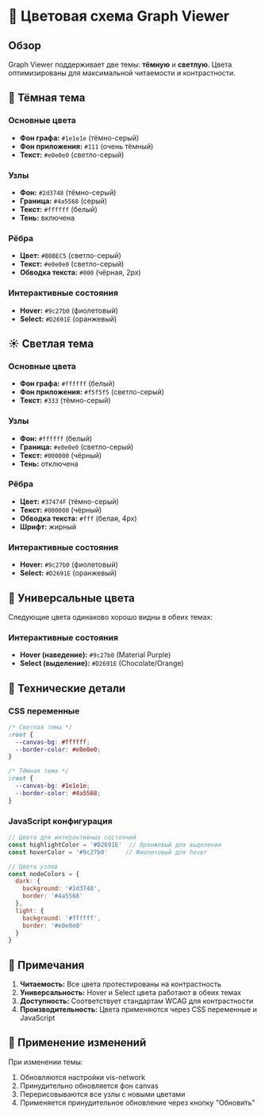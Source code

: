# 🎨 Цветовая схема Graph Viewer

## Обзор

Graph Viewer поддерживает две темы: **тёмную** и **светлую**. Цвета оптимизированы для максимальной читаемости и контрастности.

## 🌙 Тёмная тема

### Основные цвета
- **Фон графа:** `#1e1e1e` (тёмно-серый)
- **Фон приложения:** `#111` (очень тёмный)
- **Текст:** `#e0e0e0` (светло-серый)

### Узлы
- **Фон:** `#2d3748` (тёмно-серый)
- **Граница:** `#4a5568` (серый)
- **Текст:** `#ffffff` (белый)
- **Тень:** включена

### Рёбра
- **Цвет:** `#B0BEC5` (светло-серый)
- **Текст:** `#e0e0e0` (светло-серый)
- **Обводка текста:** `#000` (чёрная, 2px)

### Интерактивные состояния
- **Hover:** `#9c27b0` (фиолетовый)
- **Select:** `#D2691E` (оранжевый)

## ☀️ Светлая тема

### Основные цвета
- **Фон графа:** `#ffffff` (белый)
- **Фон приложения:** `#f5f5f5` (светло-серый)
- **Текст:** `#333` (тёмно-серый)

### Узлы
- **Фон:** `#ffffff` (белый)
- **Граница:** `#e0e0e0` (светло-серый)
- **Текст:** `#000000` (чёрный)
- **Тень:** отключена

### Рёбра
- **Цвет:** `#37474F` (тёмно-серый)
- **Текст:** `#000000` (чёрный)
- **Обводка текста:** `#fff` (белая, 4px)
- **Шрифт:** жирный

### Интерактивные состояния
- **Hover:** `#9c27b0` (фиолетовый)
- **Select:** `#D2691E` (оранжевый)

## 🎯 Универсальные цвета

Следующие цвета одинаково хорошо видны в обеих темах:

### Интерактивные состояния
- **Hover (наведение):** `#9c27b0` (Material Purple)
- **Select (выделение):** `#D2691E` (Chocolate/Orange)

## 🔧 Технические детали

### CSS переменные
```css
/* Светлая тема */
:root {
  --canvas-bg: #ffffff;
  --border-color: #e0e0e0;
}

/* Тёмная тема */
:root {
  --canvas-bg: #1e1e1e;
  --border-color: #4a5568;
}
```

### JavaScript конфигурация
```javascript
// Цвета для интерактивных состояний
const highlightColor = '#D2691E'  // Оранжевый для выделения
const hoverColor = '#9c27b0'     // Фиолетовый для hover

// Цвета узлов
const nodeColors = {
  dark: {
    background: '#2d3748',
    border: '#4a5568'
  },
  light: {
    background: '#ffffff',
    border: '#e0e0e0'
  }
}
```

## 📝 Примечания

1. **Читаемость:** Все цвета протестированы на контрастность
2. **Универсальность:** Hover и Select цвета работают в обеих темах
3. **Доступность:** Соответствует стандартам WCAG для контрастности
4. **Производительность:** Цвета применяются через CSS переменные и JavaScript

## 🚀 Применение изменений

При изменении темы:
1. Обновляются настройки vis-network
2. Принудительно обновляется фон canvas
3. Перерисовываются все узлы с новыми цветами
4. Применяется принудительное обновление через кнопку "Обновить"
